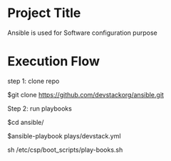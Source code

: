 Project Title
========================
Ansible is used for Software configuration purpose


Execution Flow
======================

step 1: clone repo

$git clone https://github.com/devstackorg/ansible.git

Step 2: run playbooks

$cd ansible/

$ansible-playbook plays/devstack.yml

sh /etc/csp/boot_scripts/play-books.sh


